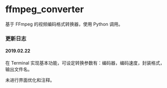 # ffmpeg_converter

基于 FFmpeg 的视频编码格式转换器，使用 Python 调用。

### 更新日志
#### 2019.02.22 
在 Terminal 实现基本功能，可设定转换参数有：编码器，编码速度，封装格式，输出文件名。

未进行界面优化和注释。